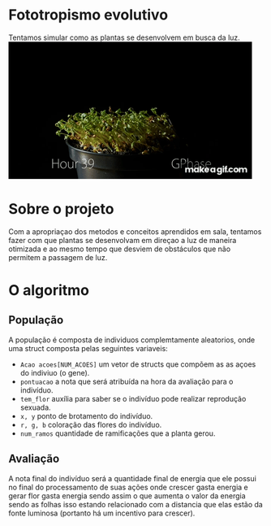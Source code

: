 # Fototropismo evolutivo
Tentamos simular como as plantas se desenvolvem em busca da luz.
![](https://github.com/LVinaud/fototropismo/blob/main/Positive_Phototropism_Demonstration.gif)

# Sobre o projeto
Com a apropriaçao dos metodos e conceitos aprendidos em sala, tentamos fazer com que plantas se desenvolvam em direçao a luz de maneira otimizada e ao mesmo tempo que desviem de obstáculos que não permitem a passagem de luz.

# O algoritmo
## População
A população é composta de individuos complemtamente aleatorios, onde uma struct composta pelas seguintes variaveis:
- ```Acao acoes[NUM_ACOES]``` um vetor de structs que compõem as as açoes do indiviuo (o gene).
- ```pontuacao``` a nota que será atribuída na hora da avaliação para o indivíduo.
- ```tem_flor``` auxília para saber se o indivíduo pode realizar reprodução sexuada.
- ```x, y``` ponto de brotamento do indivíduo.
- ```r, g, b``` coloração das flores do indivíduo. 
- ```num_ramos``` quantidade de ramificações que a planta gerou.
## Avaliação
A nota final do indivíduo será a quantidade final de energia que ele possui no final do processamento de suas ações
onde crescer gasta energia e gerar flor gasta energia sendo assim o que aumenta o valor da energia sendo as folhas isso estando relacionado com a distancia que elas estão da fonte luminosa (portanto há um incentivo para crescer).
##
